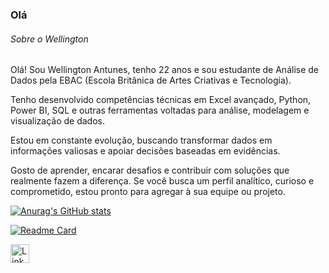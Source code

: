 ### Olá 

###### Sobre o Wellington
Olá! Sou Wellington Antunes, tenho 22 anos e sou estudante de Análise de Dados pela EBAC (Escola Britânica de Artes Criativas e Tecnologia).

Tenho desenvolvido competências técnicas em Excel avançado, Python, Power BI, SQL e outras ferramentas voltadas para análise, modelagem e visualização de dados.

Estou em constante evolução, buscando transformar dados em informações valiosas e apoiar decisões baseadas em evidências.

Gosto de aprender, encarar desafios e contribuir com soluções que realmente fazem a diferença. Se você busca um perfil analítico, curioso e comprometido, estou pronto para agregar à sua equipe ou projeto.


[![Anurag's GitHub stats](https://github-readme-stats.vercel.app/api?username=Wellantunes&show_icons=true&blueberry )](https://github.com/anuraghazra/github-readme-stats)



[![Readme Card](https://github-readme-stats.vercel.app/api/pin/?username=Wellantunes&repo=Projeto_Restaurante&theme=dark)](https://github.com/anuraghazra/github-readme-stats)





[<img src='https://img.shields.io/badge/LinkedIn-0077B5?style=for-the-badge&logo=linkedin&logoColor=white' alt='Linkedin' height='30'>]([https://www.linkedin.com/in/pedrobrocaldi/](https://www.linkedin.com/in/wellington-antuness/))


